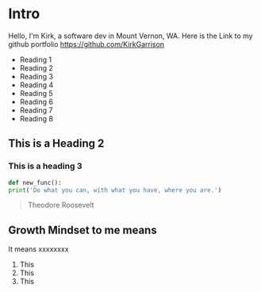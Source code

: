 # Intro
Hello, I'm Kirk, a software dev in Mount Vernon, WA. Here is the Link to my github portfolio https://github.com/KirkGarrison

- Reading 1
- Reading 2
- Reading 3
- Reading 4
- Reading 5
- Reading 6
- Reading 7
- Reading 8

## This is a Heading 2
### This is a heading 3

```python
def new_func():
print('Do what you can, with what you have, where you are.')
```
> Theodore Roosevelt

## Growth Mindset to me means
It means xxxxxxxx
1. This
2. This
3. This
